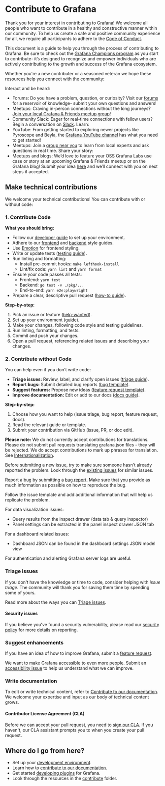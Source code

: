 # Contribute to Grafana

Thank you for your interest in contributing to Grafana! We welcome all people who want to contribute in a healthy and constructive manner within our community. To help us create a safe and positive community experience for all, we require all participants to adhere to the [Code of Conduct](CODE_OF_CONDUCT.md).

This document is a guide to help you through the process of contributing to Grafana. Be sure to check out the [Grafana Champions program](https://grafana.com/community/champions/?src=github&camp=community-cross-platform-engagement) as you start to contribute- it’s designed to recognize and empower individuals who are actively contributing to the growth and success of the Grafana ecosystem.

Whether you're a new contributer or a seasoned veteran we hope these resources help you connect with the community:

Interact and be heard:

- Forums: Do you have a problem, question, or curiosity? Visit our [forums](https://gra.fan/fromgithubtoforums) for a reservoir of knowledge- submit your own questions and answers!
- Meetups: Craving in-person connections without the long journeys? [Join your local Grafana & Friends meetup group](https://gra.fan/githubtomeetup)!
- Community Slack: Eager for real-time connections with fellow users? Begin a conversation on [Slack](https://gra.fan/githubtoslack).
  Learn:
- YouTube: From getting started to exploring newer projects like Pyroscope and Beyla, the [Grafana YouTube channel](https://gra.fan/githubtoyoutube) has what you need to get started!
- Meetups: Join a [group near you](https://gra.fan/githubtomeetup) to learn from local experts and ask questions in real time.
  Share your story:
- Meetups and blogs: We’d love to feature your OSS Grafana Labs use case or story at an upcoming Grafana & Friends meetup or on the Grafana blog! Submit your idea [here](https://gra.fan/githubtocca) and we’ll connect with you on next steps if accepted.

## Make technical contributions

We welcome your technical contributions! You can contribute with or without code:

### 1. Contribute Code

**What you should bring:**
- Follow our [developer guide](contribute/developer-guide.md) to set up your environment.
- Adhere to our [frontend](contribute/style-guides/frontend.md) and [backend](contribute/backend/style-guide.md) style guides.
- Use [Emotion](contribute/style-guides/styling.md) for frontend styling.
- Write or update tests ([testing guide](contribute/style-guides/testing.md)).
- Run linting and formatting:  
  - Install pre-commit hooks: `make lefthook-install`
  - Lint/fix code: `yarn lint` and `yarn format`
- Ensure your code passes all tests:
  - Frontend: `yarn test`
  - Backend: `go test -v ./pkg/...`
  - End-to-end: `yarn e2e:playwright`
- Prepare a clear, descriptive pull request ([how-to guide](contribute/create-pull-request.md)).

**Step-by-step:**
1. Pick an issue or feature ([help-wanted](https://github.com/grafana/grafana/issues?q=is%3Aopen+is%3Aissue+label%3A%22help+wanted%22)).
2. Set up your environment ([guide](contribute/developer-guide.md)).
3. Make your changes, following code style and testing guidelines.
4. Run linting, formatting, and tests.
5. Commit and push your changes.
6. Open a pull request, referencing related issues and describing your changes.

### 2. Contribute without Code

You can help even if you don't write code:

- **Triage issues:** Review, label, and clarify open issues ([triage guide](contribute/triage-issues.md)).
- **Report bugs:** Submit detailed bug reports ([bug template](https://github.com/grafana/grafana/issues/new?template=0-bug-report.yaml)).
- **Suggest features:** Propose new ideas ([feature request template](https://github.com/grafana/grafana/issues/new?template=1-feature_requests.md)).
- **Improve documentation:** Edit or add to our docs ([docs guide](contribute/documentation/README.md)).

**Step-by-step:**
1. Choose how you want to help (issue triage, bug report, feature request, docs).
2. Read the relevant guide or template.
3. Submit your contribution via GitHub (issue, PR, or doc edit).

**Please note:** We do not currently accept contributions for translations. Please do not submit pull requests translating grafana.json files - they will be rejected. We do accept contributions to mark up phrases for translation. See [Internationalization](contribute/internationalization.md).

Before submitting a new issue, try to make sure someone hasn't already reported the problem. Look through the [existing issues](https://github.com/grafana/grafana/issues) for similar issues.

Report a bug by submitting a [bug report](https://github.com/grafana/grafana/issues/new?template=0-bug-report.yaml). Make sure that you provide as much information as possible on how to reproduce the bug.

Follow the issue template and add additional information that will help us replicate the problem.

For data visualization issues:

- Query results from the inspect drawer (data tab & query inspector)
- Panel settings can be extracted in the panel inspect drawer JSON tab

For a dashboard related issues:

- Dashboard JSON can be found in the dashboard settings JSON model view

For authentication and alerting Grafana server logs are useful.

### Triage issues

If you don't have the knowledge or time to code, consider helping with _issue triage_. The community will thank you for saving them time by spending some of yours.

Read more about the ways you can [Triage issues](/contribute/triage-issues.md).

#### Security issues

If you believe you've found a security vulnerability, please read our [security policy](https://github.com/grafana/grafana/security/policy) for more details on reporting.

### Suggest enhancements

If you have an idea of how to improve Grafana, submit a [feature request](https://github.com/grafana/grafana/issues/new?template=1-feature_requests.md).

We want to make Grafana accessible to even more people. Submit an [accessibility issue](https://github.com/grafana/grafana/issues/new?template=2-accessibility.md) to help us understand what we can improve.

### Write documentation

To edit or write technical content, refer to [Contribute to our documentation](/contribute/documentation/README.md). We welcome your expertise and input as our body of technical content grows.

#### Contributor License Agreement (CLA)

Before we can accept your pull request, you need to [sign our CLA](https://grafana.com/docs/grafana/latest/developers/cla/). If you haven't, our CLA assistant prompts you to when you create your pull request.

## Where do I go from here?

- Set up your [development environment](contribute/developer-guide.md).
- Learn how to [contribute to our documentation](contribute/documentation/README.md).
- Get started [developing plugins](https://grafana.com/developers/plugin-tools) for Grafana.
- Look through the resources in the [contribute](contribute) folder.
